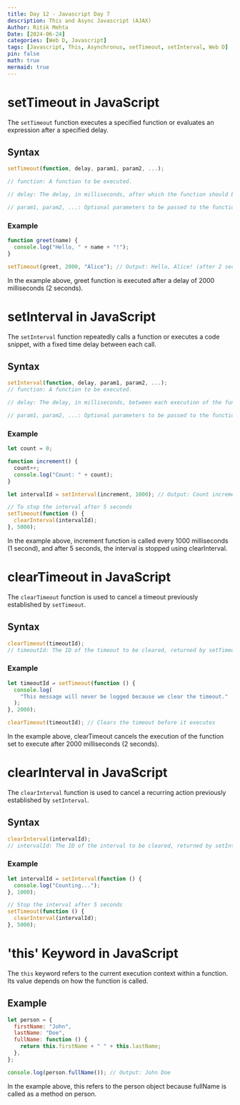 ```yaml
---
title: Day 12 - Javascript Day 7
description: This and Async Javascript (AJAX)
Author: Ritik Mehta
Date: [2024-06-24]
categories: [Web D, Javascript]
tags: [Javascript, This, Asynchronus, setTimeout, setInterval, Web D]
pin: false
math: true
mermaid: true
---
```


# setTimeout in JavaScript

The `setTimeout` function executes a specified function or evaluates an expression after a specified delay.

## Syntax

```javascript
setTimeout(function, delay, param1, param2, ...);

// function: A function to be executed.

// delay: The delay, in milliseconds, after which the function should be executed.

// param1, param2, ...: Optional parameters to be passed to the function.
```

### Example

```javascript
function greet(name) {
  console.log("Hello, " + name + "!");
}

setTimeout(greet, 2000, "Alice"); // Output: Hello, Alice! (after 2 seconds)
```

In the example above, greet function is executed after a delay of 2000 milliseconds (2 seconds).

# setInterval in JavaScript

The `setInterval` function repeatedly calls a function or executes a code snippet, with a fixed time delay between each call.

## Syntax

```javascript
setInterval(function, delay, param1, param2, ...);
// function: A function to be executed.

// delay: The delay, in milliseconds, between each execution of the function.

// param1, param2, ...: Optional parameters to be passed to the function.
```

### Example

```javascript
let count = 0;

function increment() {
  count++;
  console.log("Count: " + count);
}

let intervalId = setInterval(increment, 1000); // Output: Count incremented every second

// To stop the interval after 5 seconds
setTimeout(function () {
  clearInterval(intervalId);
}, 5000);
```

In the example above, increment function is called every 1000 milliseconds (1 second), and after 5 seconds, the interval is stopped using clearInterval.

# clearTimeout in JavaScript

The `clearTimeout` function is used to cancel a timeout previously established by `setTimeout`.

## Syntax

```javascript
clearTimeout(timeoutId);
// timeoutId: The ID of the timeout to be cleared, returned by setTimeout.
```

### Example

```javascript
let timeoutId = setTimeout(function () {
  console.log(
    "This message will never be logged because we clear the timeout."
  );
}, 2000);

clearTimeout(timeoutId); // Clears the timeout before it executes
```

In the example above, clearTimeout cancels the execution of the function set to execute after 2000 milliseconds (2 seconds).

# clearInterval in JavaScript

The `clearInterval` function is used to cancel a recurring action previously established by `setInterval`.

## Syntax

```javascript
clearInterval(intervalId);
// intervalId: The ID of the interval to be cleared, returned by setInterval.
```

### Example

```javascript
let intervalId = setInterval(function () {
  console.log("Counting...");
}, 1000);

// Stop the interval after 5 seconds
setTimeout(function () {
  clearInterval(intervalId);
}, 5000);
```

# 'this' Keyword in JavaScript

The `this` keyword refers to the current execution context within a function. Its value depends on how the function is called.

## Example

```javascript
let person = {
  firstName: "John",
  lastName: "Doe",
  fullName: function () {
    return this.firstName + " " + this.lastName;
  },
};

console.log(person.fullName()); // Output: John Doe
```

In the example above, this refers to the person object because fullName is called as a method on person.
